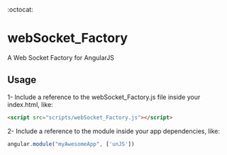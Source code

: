:octocat:
# webSocket_Factory
A Web Socket Factory for AngularJS

Usage
---
1- Include a reference to the webSocket_Factory.js file inside your index.html, like:
```html
<script src="scripts/webSocket_Factory.js"></script>
```
2- Include a reference to the module inside your app dependencies, like:
```javascript
angular.module("myAwesomeApp", ['unJS'])
```
